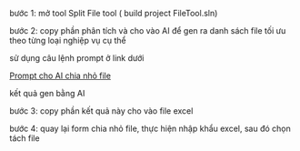 bước 1: mở tool Split File tool ( build project FileTool.sln)

bước 2: copy phần phân tích và cho vào AI để gen ra danh sách file tối ưu theo từng loại nghiệp vụ cụ thể

sử dụng câu lệnh prompt ở link dưới

[Prompt cho AI chia nhỏ file](PROMPT.md)

kết quả gen bằng AI

bước 3: copy phần kết quả này cho vào file excel

bước 4: quay lại form chia nhỏ file, thực hiện nhập khẩu excel, sau đó chọn tách file
